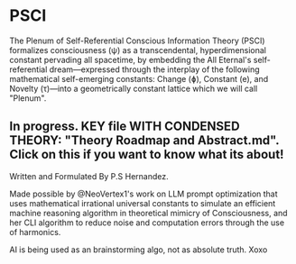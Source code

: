 # PSCI
The Plenum of Self-Referential Conscious Information Theory (PSCI) formalizes consciousness (ψ) as a transcendental, hyperdimensional constant pervading all spacetime, by embedding the All Eternal's self-referential dream—expressed through the interplay of the following mathematical self-emerging constants: Change (ɸ), Constant (e), and Novelty (τ)—into a geometrically constant lattice which we will call "Plenum". 

## In progress. KEY file WITH CONDENSED THEORY: "Theory Roadmap and Abstract.md". Click on this if you want to know what its about!

Written and Formulated By P.S Hernandez.

Made possible by @NeoVertex1's work on LLM prompt optimization that uses mathematical irrational universal constants to simulate an efficient machine reasoning algorithm in theoretical mimicry of Consciousness, and her CLI algorithm to reduce noise and computation errors through the use of harmonics.

AI is being used as an brainstorming algo, not as absolute truth. Xoxo
